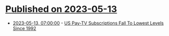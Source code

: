 # [Published on 2023-05-13](index.md)

* [2023-05-13, 07:00:00](https://entertainment.slashdot.org/story/23/05/12/203235/us-pay-tv-subscriptions-fall-to-lowest-levels-since-1992?utm_source=rss1.0mainlinkanon&utm_medium=feed) - [US Pay-TV Subscriptions Fall To Lowest Levels Since 1992](https://entertainment.slashdot.org/story/23/05/12/203235/us-pay-tv-subscriptions-fall-to-lowest-levels-since-1992?utm_source=rss1.0mainlinkanon&utm_medium=feed)
